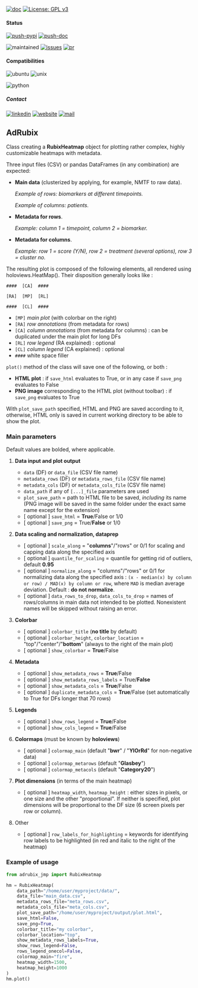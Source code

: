 [![doc](https://img.shields.io/badge/-Documentation-blue)](https://advestis.github.io/complex)
[![License: GPL v3](https://img.shields.io/badge/License-GPL%20v3-blue.svg)](https://www.gnu.org/licenses/gpl-3.0)

#### Status
<!---
[![pytests](https://github.com/afedorov-advestis/adrubix_jmp/actions/workflows/pull-request.yml/badge.svg)](https://github.com/afedorov-advestis/adrubix_jmp/actions/workflows/pull-request.yml)
-->
[![push-pypi](https://github.com/afedorov-advestis/adrubix_jmp/actions/workflows/push-pypi.yml/badge.svg)](https://github.com/afedorov-advestis/adrubix_jmp/actions/workflows/push-pypi.yml)
[![push-doc](https://github.com/afedorov-advestis/adrubix_jmp/actions/workflows/push-doc.yml/badge.svg)](https://github.com/afedorov-advestis/adrubix_jmp/actions/workflows/push-doc.yml)

![maintained](https://img.shields.io/badge/Maintained%3F-yes-green.svg)
[![issues](https://img.shields.io/github/issues/afedorov-advestis/adrubix_jmp.svg)](https://github.com/afedorov-advestis/adrubix_jmp/issues)
[![pr](https://img.shields.io/github/issues-pr/afedorov-advestis/adrubix_jmp.svg)](https://github.com/afedorov-advestis/adrubix_jmp/pulls)


#### Compatibilities
![ubuntu](https://img.shields.io/badge/Ubuntu-supported--tested-success)
![unix](https://img.shields.io/badge/Other%20Unix-supported--untested-yellow)

![python](https://img.shields.io/pypi/pyversions/complex)


##### Contact
[![linkedin](https://img.shields.io/badge/LinkedIn-Advestis-blue)](https://www.linkedin.com/company/advestis/)
[![website](https://img.shields.io/badge/website-Advestis.com-blue)](https://www.advestis.com/)
[![mail](https://img.shields.io/badge/mail-maintainers-blue)](mailto:afedorov@advestis.com)

## AdRubix

Class creating a **RubixHeatmap** object for plotting rather complex, highly customizable heatmaps with metadata.

Three input files (CSV) or pandas DataFrames (in any combination) are expected:

- **Main data** (clusterized by applying, for example, NMTF to raw data).
  
  _Example of rows: biomarkers at different timepoints._
  
  _Example of columns: patients._


- **Metadata for rows**. 
  
  _Example: column 1 = timepoint, column 2 = biomarker._


- **Metadata for columns**.

  _Example: row 1 = score (Y/N), row 2 = treatment (several options), row 3 = cluster no._

The resulting plot is composed of the following elements, all rendered using holoviews.HeatMap().
Their disposition generally looks like :

```
####  [CA]  ####

[RA]  [MP]  [RL]

####  [CL]  ####
```

- `[MP]` _main plot_ (with colorbar on the right)
- `[RA]` _row annotations_ (from metadata for rows)
- `[CA]` _column annotations_ (from metadata for columns) : can be duplicated under the main plot for long DFs
- `[RL]` _row legend_ (RA explained) : optional
- `[CL]` _column legend_ (CA explained) : optional
- `####` white space filler

`plot()` method of the class will save one of the following, or both :
- **HTML plot** : if `save_html` evaluates to True, or in any case if `save_png` evaluates to False
- **PNG image** corresponding to the HTML plot (without toolbar) : if `save_png` evaluates to True

With `plot_save_path` specified, HTML and PNG are saved according to it,
otherwise, HTML only is saved in current working directory to be able to show the plot.


### Main parameters

Default values are bolded, where applicable.

1. **Data input and plot output**
   - `data` (DF) or `data_file` (CSV file name)
   - `metadata_rows` (DF) or `metadata_rows_file` (CSV file name)
   - `metadata_cols` (DF) or `metadata_cols_file` (CSV file name)
   - `data_path` if any of `[...]_file` parameters are used
   - `plot_save_path` = path to HTML file to be saved, _including_ its name
     (PNG image will be saved in the same folder under the exact same name except for the extension)
   - [ optional ] `save_html` = **True**/False or 1/0
   - [ optional ] `save_png` = True/**False** or 1/0


2. **Data scaling and normalization, dataprep**
   - [ optional ] `scale_along` = "**columns**"/"rows" or 0/1 for scaling and capping data along the specified axis
   - [ optional ] `quantile_for_scaling` = quantile for getting rid of outliers, default **0.95**
   - [ optional ] `normalize_along` = "columns"/"rows" or 0/1 for normalizing data along the specified axis :
     `(x - median(x) by column or row) / MAD(x) by column or row`, where `MAD` is median average deviation.
     Default : **do not normalize**.
   - [ optional ] `data_rows_to_drop`, `data_cols_to_drop` = names of rows/columns in main data not intended
     to be plotted. Nonexistent names will be skipped without raising an error.


3. **Colorbar**
   - [ optional ] `colorbar_title` (**no title** by default)
   - [ optional ] `colorbar_height`, `colorbar_location` = "top"/"center"/"**bottom**"
     (always to the right of the main plot)
   - [ optional ] `show_colorbar` = **True**/False


4. **Metadata**
   - [ optional ] `show_metadata_rows` = **True**/False
   - [ optional ] `show_metadata_rows_labels` = True/**False**
   - [ optional ] `show_metadata_cols` = **True**/False
   - [ optional ] `duplicate_metadata_cols` = **True**/False (set automatically to True for DFs longer that 70 rows)


5. **Legends**
   - [ optional ] `show_rows_legend` = **True**/False
   - [ optional ] `show_cols_legend` = **True**/False


6. **Colormaps** (must be known by **holoviews**)
   - [ optional ] `colormap_main` (default "**bwr**" / "**YlOrRd**" for non-negative data)
   - [ optional ] `colormap_metarows` (default "**Glasbey**")
   - [ optional ] `colormap_metacols` (default "**Category20**")


7. **Plot dimensions** (in terms of the main heatmap)
   - [ optional ] `heatmap_width`, `heatmap_height` : either sizes in pixels, or one size and the other "proportional".
     If neither is specified, plot dimensions will be proportional to the DF size (6 screen pixels per row or column).


8. Other
   - [ optional ] `row_labels_for_highlighting` = keywords for identifying row labels to be highlighted
     (in red and italic to the right of the heatmap)


### Example of usage

```python
from adrubix_jmp import RubixHeatmap

hm = RubixHeatmap(
    data_path="/home/user/myproject/data/",
    data_file="main_data.csv",
    metadata_rows_file="meta_rows.csv",
    metadata_cols_file="meta_cols.csv",
    plot_save_path="/home/user/myproject/output/plot.html",
    save_html=False,
    save_png=True,
    colorbar_title="my colorbar",
    colorbar_location="top",
    show_metadata_rows_labels=True,
    show_rows_legend=False,
    rows_legend_onecol=False,
    colormap_main="fire",
    heatmap_width=1500,
    heatmap_height=1000
)
hm.plot()
```